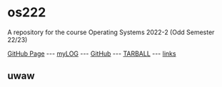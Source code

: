 # os222
A repository for the course Operating Systems 2022-2 (Odd Semester 22/23)

[GitHub Page](https://Heraldoe.github.io/os222/) --- 
[myLOG](TXT/mylog.txt) --- 
[GitHub](https://github.com/Heraldoe/os222/) ---
[TARBALL](https://os.vlsm.org/Log/Heraldoe.tar.bz2.txt) ---
[links](https://heraldoe.github.io/os222/LINKS/)

## uwaw
